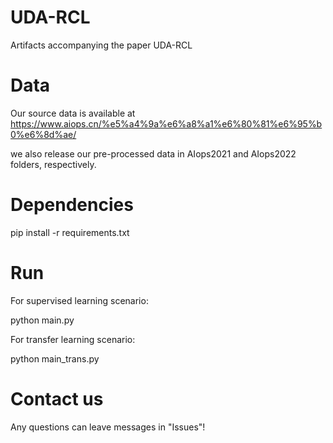 # UDA-RCL
Artifacts accompanying the paper UDA-RCL

# Data
Our source data is available at https://www.aiops.cn/%e5%a4%9a%e6%a8%a1%e6%80%81%e6%95%b0%e6%8d%ae/

we also release our pre-processed data in AIops2021 and AIops2022 folders, respectively.

# Dependencies
pip install -r requirements.txt

# Run
For supervised learning scenario: 

python main.py  

For transfer learning scenario:

python main_trans.py

# Contact us
Any questions can leave messages in "Issues"!
